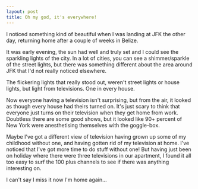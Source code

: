 ```yaml
---
layout: post
title: Oh my god, it's everywhere!
---
```

I noticed something kind of beautiful when I was landing at JFK the other day, returning home after a couple of weeks in Belize.

It was early evening, the sun had well and truly set and I could see the sparkling lights of the city. In a lot of cities, you can see a shimmer/sparkle of the street lights, but there was something different about the area around JFK that I'd not really noticed elsewhere.

The flickering lights that really stood out, weren't street lights or house lights, but light from televisions. One in every house.

Now everyone having a television isn't surprising, but from the air, it looked as though every house had theirs turned on. It's just scary to think that everyone just turns on their television when they get home from work. Doubtless there are some good shows, but it looked like 90+ percent of New York were anesthetising themselves with the goggle-box.

Maybe I've got a different view of television having grown up some of my childhood without one, and having gotten rid of my television at home. I've noticed that I've got more time to do stuff without one! But having just been on holiday where there were three televisions in our apartment, I found it all too easy to surf the 100 plus channels to see if there was anything interesting on.

I can't say I miss it now I'm home again...
